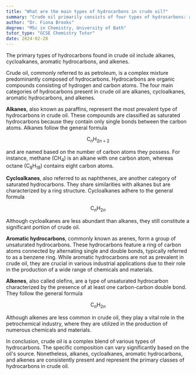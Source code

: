 ```yaml
---
title: "What are the main types of hydrocarbons in crude oil?"
summary: "Crude oil primarily consists of four types of hydrocarbons: alkanes, cycloalkanes, aromatic hydrocarbons, and alkenes, each with distinct structures and properties."
author: "Dr. Fiona Brooks"
degree: "MSc in Chemistry, University of Bath"
tutor_type: "GCSE Chemistry Tutor"
date: 2024-02-28
---
```


The primary types of hydrocarbons found in crude oil include alkanes, cycloalkanes, aromatic hydrocarbons, and alkenes.

Crude oil, commonly referred to as petroleum, is a complex mixture predominantly composed of hydrocarbons. Hydrocarbons are organic compounds consisting of hydrogen and carbon atoms. The four main categories of hydrocarbons present in crude oil are alkanes, cycloalkanes, aromatic hydrocarbons, and alkenes.

**Alkanes**, also known as paraffins, represent the most prevalent type of hydrocarbons in crude oil. These compounds are classified as saturated hydrocarbons because they contain only single bonds between the carbon atoms. Alkanes follow the general formula 

$$
\text{C}_n\text{H}_{2n+2}
$$ 

and are named based on the number of carbon atoms they possess. For instance, methane ($\text{CH}_4$) is an alkane with one carbon atom, whereas octane ($\text{C}_8\text{H}_{18}$) contains eight carbon atoms.

**Cycloalkanes**, also referred to as naphthenes, are another category of saturated hydrocarbons. They share similarities with alkanes but are characterized by a ring structure. Cycloalkanes adhere to the general formula 

$$
\text{C}_n\text{H}_{2n}
$$ 

Although cycloalkanes are less abundant than alkanes, they still constitute a significant portion of crude oil.

**Aromatic hydrocarbons**, commonly known as arenes, form a group of unsaturated hydrocarbons. These hydrocarbons feature a ring of carbon atoms connected by alternating single and double bonds, typically referred to as a benzene ring. While aromatic hydrocarbons are not as prevalent in crude oil, they are crucial in various industrial applications due to their role in the production of a wide range of chemicals and materials.

**Alkenes**, also called olefins, are a type of unsaturated hydrocarbon characterized by the presence of at least one carbon-carbon double bond. They follow the general formula 

$$
\text{C}_n\text{H}_{2n}
$$ 

Although alkenes are less common in crude oil, they play a vital role in the petrochemical industry, where they are utilized in the production of numerous chemicals and materials.

In conclusion, crude oil is a complex blend of various types of hydrocarbons. The specific composition can vary significantly based on the oil's source. Nonetheless, alkanes, cycloalkanes, aromatic hydrocarbons, and alkenes are consistently present and represent the primary classes of hydrocarbons in crude oil.
    